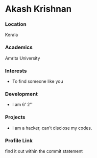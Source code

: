 # Akash Krishnan 

### Location

Kerala

### Academics

Amrita University
### Interests

- To find someone like you

### Development

- I am 6' 2''

### Projects

- I am a hacker, can't disclose my codes.

### Profile Link

find it out within the commit statement
